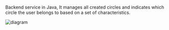 Backend service in Java, It manages all created circles and indicates which circle the user belongs to based on a set of characteristics. 


![diagram](circle_matcher.svg)
